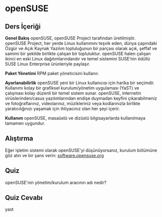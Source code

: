 # openSUSE

## Ders İçeriği

<b>Genel Bakış</b>
openSUSE, openSUSE Project tarafından üretilmiştir. openSUSE Project, her yerde Linux kullanımını teşvik eden, dünya çapındaki Özgür ve Açık Kaynak Yazılım topluluğunun bir parçası olarak açık, şeffaf ve samimi bir şekilde birlikte çalışan bir topluluktur. openSUSE halen çalışan ikinci en eski Linux dağıtımlarındandır ve temel sistemini SUSE’nin ödüllü SUSE Linux Enterprise ürünleriyle paylaşır.

<b>Paket Yönetimi</b>
RPM paket yöneticisini kullanır.

<b>Ayarlanabilirlik</b>
openSUSE yeni bir Linux kullanıcısı için harika bir seçimdir. Kullanımı kolay bir grafiksel kurulum/yönetim uygulaması (YaST) ve çalışması kolay düzenli bir temel sistem sunar. openSUSE, internetin virüslerinden/casus yazılımlarından endişe duymadan keyfini çıkarabilmeniz ve fotoğraflarınız, videolarınız, müzikleriniz veya kodlarınızla birlikte yaratıcılığınızı yaşamak için ihtiyacınız olan her şeyi içerir.

<b>Kullanım</b>
openSUSE, masaüstü ve dizüstü bilgisayarlarda kullanılmaya tamamen uygundur.

## Alıştırma

Eğer işletim sistemi olarak openSUSE'yi düşünüyorsanız, kurulum bölümüne göz atın ve bir şans verin: <a href='https://software.opensuse.org/'>software.opensuse.org</a>

## Quiz

openSUSE'nin yönetim/kurulum aracının adı nedir?

## Quiz Cevabı

yast
